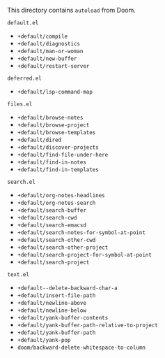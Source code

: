 This directory contains `autoload` from Doom.

`default.el`
- `+default/compile`
- `+default/diagnostics`
- `+default/man-or-woman`
- `+default/new-buffer`
- `+default/restart-server`

`deferred.el`
- `+default/lsp-command-map`

`files.el`
- `+default/browse-notes`
- `+default/browse-project`
- `+default/browse-templates`
- `+default/dired`
- `+default/discover-projects`
- `+default/find-file-under-here`
- `+default/find-in-notes`
- `+default/find-in-templates`

`search.el`
- `+default/org-notes-headlines`
- `+default/org-notes-search`
- `+default/search-buffer`
- `+default/search-cwd`
- `+default/search-emacsd`
- `+default/search-notes-for-symbol-at-point`
- `+default/search-other-cwd`
- `+default/search-other-project`
- `+default/search-project-for-symbol-at-point`
- `+default/search-project`

`text.el`
- `+default--delete-backward-char-a`
- `+default/insert-file-path`
- `+default/newline-above`
- `+default/newline-below`
- `+default/yank-buffer-contents`
- `+default/yank-buffer-path-relative-to-project`
- `+default/yank-buffer-path`
- `+default/yank-pop`
- `doom/backward-delete-whitespace-to-column`
